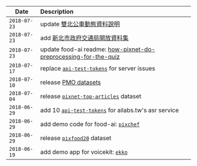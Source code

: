 Date         |Description
-------------|:----------------------------
`2018-07-23` | update [雙北公車動態資料說明](./opendata/pmo.opendata.md)
`2018-07-23` | add [新北市政府交通局開放資料集](./opendata/pmo.opendata.md)
`2018-07-23` | update food-ai readme: [how-pixnet-do-preprocessing-for-the-quiz](./food-ai/README.md#how-to-resize)
`2018-07-17` | replace [`api-test-tokens`](./opendata/ailabstw.md#api-tokens) for server issues
`2018-07-10` | release [PMO datasets](./opendata/pmo.opendata.md)
`2018-07-04` | release [`pixnet-top-articles`](./opendata/pixnet.md) dataset
`2018-06-29` | add 10 [`api-test-tokens`](./opendata/ailabstw.md#api-tokens) for ailabs.tw's asr service
`2018-06-29` | add demo code for food-ai: [`pixchef`](./demos/pixchef)
`2018-06-29` | release [`pixfood20`](./opendata/pixfood20.md) dataset
`2018-06-19` | add demo app for voicekit: [`ekko`](./demos/ekko)

